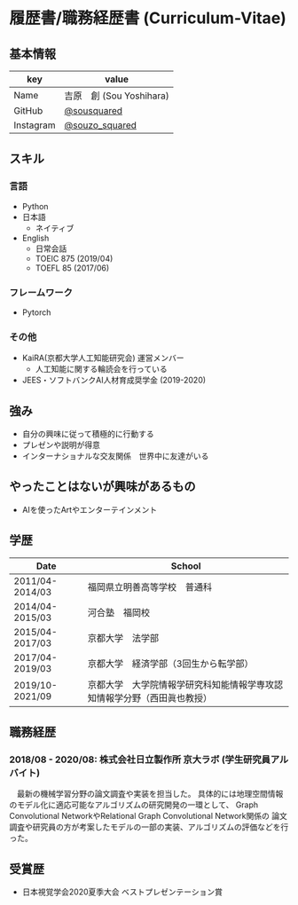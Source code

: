 # 履歴書/職務経歴書 (Curriculum-Vitae)

## 基本情報
|key|value|
|---|-----|
|Name|吉原　創 (Sou Yoshihara)|
|GitHub|[@sousquared](https://github.com/sousquared)
|Instagram|[@souzo_squared](https://www.instagram.com/souzo_squared/)|

## スキル
### 言語
- Python
- 日本語
  - ネイティブ
- English
  - 日常会話
  - TOEIC 875 (2019/04)
  - TOEFL 85 (2017/06)

### フレームワーク
- Pytorch

### その他
- KaiRA(京都大学人工知能研究会) 運営メンバー
    - 人工知能に関する輪読会を行っている
- JEES・ソフトバンクAI人材育成奨学金 (2019-2020)

## 強み
- 自分の興味に従って積極的に行動する
- プレゼンや説明が得意
- インターナショナルな交友関係　世界中に友達がいる

## やったことはないが興味があるもの
- AIを使ったArtやエンターテインメント

## 学歴
|Date|School|
|----|-----|
|2011/04-2014/03|福岡県立明善高等学校　普通科|
|2014/04-2015/03|河合塾　福岡校|
|2015/04-2017/03|京都大学　法学部|
|2017/04-2019/03|京都大学　経済学部（3回生から転学部）|
|2019/10-2021/09|京都大学　大学院情報学研究科知能情報学専攻認知情報学分野（西田眞也教授）|


## 職務経歴
### 2018/08 - 2020/08: 株式会社日立製作所 京大ラボ (学生研究員アルバイト)
　最新の機械学習分野の論文調査や実装を担当した。
具体的には地理空間情報のモデル化に適応可能なアルゴリズムの研究開発の一環として、
Graph Convolutional NetworkやRelational Graph Convolutional Network関係の
論文調査や研究員の方が考案したモデルの一部の実装、アルゴリズムの評価などを行った。

## 受賞歴
- 日本視覚学会2020夏季大会 ベストプレゼンテーション賞

[](
参考：https://github.com/okohs/Curriculum-Vitae-template
)